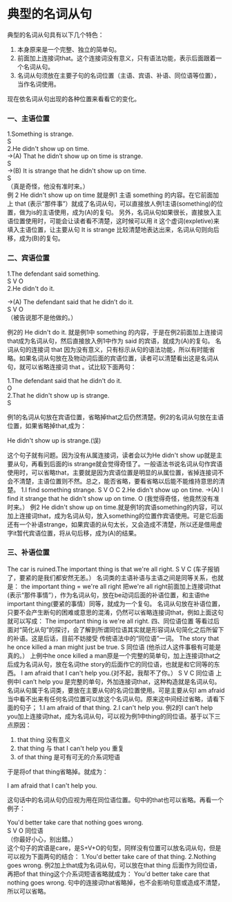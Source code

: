 # 典型的名词从句

典型的名词从句具有以下几个特色：  
1. 本身原来是一个完整、独立的简单句。  
2. 前面加上连接词that。这个连接词没有意义，只有语法功能，表示后面跟着一个名词从句。  
3. 名词从句须放在主要子句的名词位置（主语、宾语、补语、同位语等位置），当作名词使用。  

现在依名词从句出现的各种位置来看看它的变化。  

### 一、主语位置


1.Something is strange.  
S  
2.He didn't show up on time.  
→(A) That he didn’t show up on time is strange.  
S  
→(B) It is strange that he didn't show up on time.  
S  
（真是奇怪，他没有准时来。）  
例 2 He didn't show up on time 就是例1 主语 something 的内容。在它前面加上 that  (表示“那件事”）就成了名词从句，可以直接放人例1主语(something)的位置，做为is的主语使用，成为(A)的复句。
另外，名词从句如果很长，直接放入主语位置使用时，可能会让读者看不清楚，这时候可以用 it 这个虚词(expletive)来填入主语位置，让主要从句 It is strange 比较清楚地表达出来，名词从句则向后移，成为(B)的复句。

### 二、宾语位置

>   
1.The defendant said something.  
S V O  
2.He didn't do it.  
>>  
→(A) The defendant said that he didn’t do it.  
S V O  
（被告说那不是他做的。）  

例2的 He didn't do it. 就是例1中 something 的内容，于是在例2前面加上连接词that成为名词从句，然后直接放入例1中作为 said 的宾语，就成为(A)的复句。
名词从句的连接词 that 因为没有意义，只有标示从句的语法功能，所以有时能省略。如果名词从句放在及物动词后面的宾语位置，读者可以清楚看出这是名词从句，就可以省略连接词 that 。试比较下面两句：  
>   
1.The defendant said that he didn't do it.  
O  
2.That he didn't show up is strange.  
S  

例1的名词从句放在宾语位置，省略掉that之后仍然清楚。例2的名词从句放在主语位置，如果省略掉that,成为：  
>  
He didn't show up is strange.(误)  

这个句子就有问题。因为没有从属连接词，读者会以为He didn't show up就是主要从句，再看到后面的is strange就会觉得奇怪了。一般语法书说名词从句作宾语使用时，可以省略that，主要就是因为宾语位置是明显的从属位置，省掉连接词不会不清楚，主语位置则不然。总之，能否省略，要看省略以后能不能维持意思的清楚。
1.I find something strange.
S V O C
2.He didn't show up on time.
→(A) I find it strange that he didn't show up on time.
O
(我觉得奇怪，他竟然没有准时来。）
例2 He didn't show up on time.就是例1的宾语something的内容，可以加上连接词that，成为名词从句，放入something的位置作宾语使用。可是它后面还有一个补语strange，如果宾语的从句太长，又会造成不清楚，所以还是借用虚字it暂代宾语位置，将从句后移，成为(A)的结果。

### 三、补语位置


The car is ruined.The important thing is that we're all right.
S V C
(车子报销了，要紧的是我们都安然无恙。）
名词类的主语补语与主语之间是同等关系，也就是：
the important thing = we're all right
把we're all right前面加上连接词that (表示“那件事情”），作为名词从句，放在be动词后面的补语位置，和主语the important thing(要紧的事情）同等，就成为一个复句。
名词从句放在补语位置，只要不会产生断句的困难或意思的混淆，仍然可以省略连接词that，例如上面这句就可以写成：
The important thing is we're all right.
四、同位语位置
等看过后面对“简化从句”的探讨，会了解到所谓同位语其实就是形容词从句简化之后所留下的补语。这是后话，目前不妨接受 传统语法中的“同位语”一词。
The story that he once killed a man might just be true.
S 同位语
(他杀过人这件事极有可能是真的。）
上例中he once killed a man原是一个完整的简单句，加上连接词that之后成为名词从句，放在名词the story的后面作它的同位语，也就是和它同等的东西。
I am afraid that I can't help you.(对不起，我帮不了你。）
S V C 同位语
上例中I can’t help you 是完整的单句，外加连接词that，这种构造就是名词从句。名词从句属于名词类，要放在主要从句的名词位置使用。可是主要从句I am afraid 当中看不出来有任何名词位置可以放这个名词从句。原来这中间经过省略，请看下面的句子；
1.I am afraid of that thing.
2.I can't help you.
例2的I can’t help you加上连接词that，成为名词从句，可以视为例1中thing的同位语。基于以下三点原因：  
1. that thing 没有意义
2. that thing 与 that I can't help you 重复
3. of that thing 是可有可无的介系词短语  

于是将of that thing省略掉。就成为：  
>  
I am afraid that I can't help you.  

这句话中的名词从句仍应视为用在同位语位置。句中的that也可以省略。再看一个例子：  
>  
You'd better take care that nothing goes wrong.  
S V O 同位语  
（你最好小心，别出錯。）  
这个句子的宾语是care，是S+V+O的句型，同样没有位置可以放名词从句，但是可以视为下面两句的结合：
1.You'd better take care of that thing.
2.Nothing goes wrong.
例2加上that成为名词从句，可以放在that thing 后面作为同位语，再把of that thing这个介系词短语省略就成为：
You'd better take care that nothing goes wrong.
句中的连接词that省略掉，也不会影响句意或造成不清楚，所以可以省略。